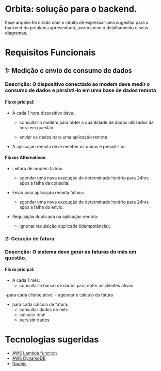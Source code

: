 # Orbita: solução para o backend.

Esse arquivo foi criado com o intuito de expressar uma sugestão para o backend do problema apresentado, assim como o detalhamento e seus diagramas.

# Requisitos Funcionais

## 1: Medição e envio de consumo de dados

### Descrição: O dispositivo conectado ao modem deve medir o consumo de dados e persisti-lo em uma base de dados remota

#### Fluxo pricipal:
- A cada 1 hora dispositivo deve:
    - consultar o modem para obter a quantidade de dados utilizados da hora em questão

    - enviar os dados para uma aplicação remota

- A aplicação remota deve receber os dados e persisti-los
	
#### Fluxos Alternativos:

- Leitura de modem falhou:
    - agendar uma nova execução do determinado horário para 24hrs após a falha da consulta.

- Envio para aplicação remota falhou:
    - agendar uma nova execução do determinado horário para 24hrs após a falha do envio.

- Requisição duplicada na aplicação remota:
    - ignonar requisição duplicada (idempotência);

### 2: Geração de fatura

### Descrição: O sistema deve gerar as faturas do mês em questão.

#### Fluxo pricipal:		
- A cada 1 mês:
    - consultar o banco de dados para obter os clientes ativos

-para cada cliente ativo:
    - agendar o cálculo da fatura

- para cada cálculo de fatura:
    - consultar dados do mês
    - calcular total
    - persistir dados

# Tecnologias sugeridas

- [AWS Lambda function](https://aws.amazon.com/lambda/)
- [AWS DynamoDB](https://aws.amazon.com/dynamodb/)
- [Nodejs](https://nodejs.dev/)